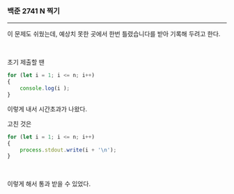 ### 백준 2741 N 찍기

---

이 문제도 쉬웠는데, 예상치 못한 곳에서 한번 틀렸습니다를 받아 기록해 두려고 한다.

<br>

초기 제출할 땐

```typescript
for (let i = 1; i <= n; i++)
{
    console.log(i );
}
```

이렇게 내서 시간초과가 나왔다.

고친 것은 

```typescript
for (let i = 1; i <= n; i++)
{
    process.stdout.write(i + '\n');
}
```

<br>

이렇게 해서 통과 받을 수 있었다.